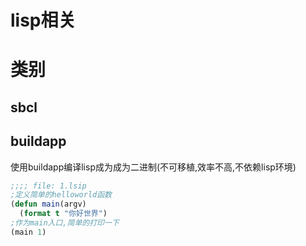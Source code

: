 # lisp相关

# 类别

## sbcl

## buildapp

使用buildapp编译lisp成为成为二进制(不可移植,效率不高,不依赖lisp环境)

```lisp
;;;; file: 1.lsip
;定义简单的helloworld函数
(defun main(argv)           
  (format t "你好世界")
;作为main入口,简单的打印一下
(main 1)
```
